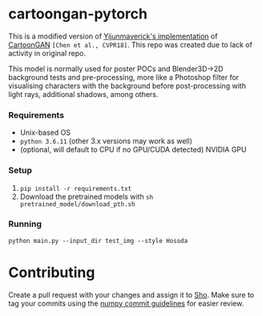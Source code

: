 # cartoongan-pytorch

This is a modified version of [Yijunmaverick's implementation](https://github.com/Yijunmaverick/CartoonGAN-Test-Pytorch-Torch) of [CartoonGAN](http://openaccess.thecvf.com/content_cvpr_2018/CameraReady/2205.pdf) `[Chen et al., CVPR18]`. This repo was created due to lack of activity in original repo.

This model is normally used for poster POCs and Blender3D->2D background tests and pre-processing, more like a Photoshop filter for visualising characters with the background before post-processing with light rays, additional shadows, among others.

### Requirements

- Unix-based OS
- `python 3.6.11` (other 3.x versions may work as well)
- (optional, will default to CPU if no GPU/CUDA detected) NVIDIA GPU

### Setup

1. `pip install -r requirements.txt`
1. Download the pretrained models with `sh pretrained_model/download_pth.sh`

### Running

```
python main.py --input_dir test_img --style Hosoda
```

# Contributing

Create a pull request with your changes and assign it to [Sho](https://github.com/akiyamasho). Make sure to tag your commits using the [numpy commit guidelines](https://numpy.org/doc/1.16/dev/gitwash/development_workflow.html#writing-the-commit-message) for easier review.
